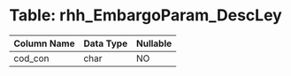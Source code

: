 # Table: rhh_EmbargoParam_DescLey

| Column Name | Data Type | Nullable |
|-------------|-----------|----------|
| cod_con | char | NO |
